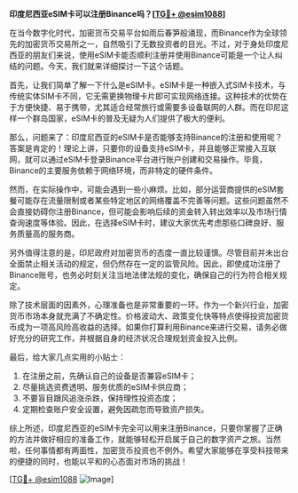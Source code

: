 **印度尼西亚eSIM卡可以注册Binance吗？[[TG💪+ @esim1088](https://t.me/s/esim1088)]**

在当今数字化时代，加密货币交易平台如雨后春笋般涌现，而Binance作为全球领先的加密货币交易所之一，自然吸引了无数投资者的目光。不过，对于身处印度尼西亚的朋友们来说，使用eSIM卡能否顺利注册并使用Binance可能是一个让人纠结的问题。今天，我们就来详细探讨一下这个话题。

首先，让我们简单了解一下什么是eSIM卡。eSIM卡是一种嵌入式SIM卡技术，与传统实体SIM卡不同，它无需更换物理卡片即可实现网络连接。这种技术的优势在于方便快捷、易于携带，尤其适合经常旅行或需要多设备联网的人群。而在印尼这样一个群岛国家，eSIM卡的普及无疑为人们提供了极大的便利。

那么，问题来了：印度尼西亚的eSIM卡是否能够支持Binance的注册和使用呢？答案是肯定的！理论上讲，只要你的设备支持eSIM卡，并且能够正常接入互联网，就可以通过eSIM卡登录Binance平台进行账户创建和交易操作。毕竟，Binance的主要服务依赖于网络环境，而非特定的硬件条件。

然而，在实际操作中，可能会遇到一些小麻烦。比如，部分运营商提供的eSIM套餐可能存在流量限制或者某些特定地区的网络覆盖不完善等问题。这些问题虽然不会直接妨碍你注册Binance，但可能会影响后续的资金转入转出效率以及市场行情查询速度等体验。因此，在选择eSIM卡时，建议大家优先考虑那些口碑良好、服务质量高的服务商。

另外值得注意的是，印尼政府对加密货币的态度一直比较谨慎。尽管目前并未出台全面禁止相关活动的规定，但仍然存在一定的监管风险。因此，即使成功注册了Binance账号，也务必时刻关注当地法律法规的变化，确保自己的行为符合相关规定。

除了技术层面的因素外，心理准备也是非常重要的一环。作为一个新兴行业，加密货币市场本身就充满了不确定性。价格波动大、政策变化快等特点使得投资加密货币成为一项高风险高收益的选择。如果你打算利用Binance来进行交易，请务必做好充分的研究工作，并根据自身的经济状况合理规划资金投入比例。

最后，给大家几点实用的小贴士：
1. 在注册之前，先确认自己的设备是否兼容eSIM卡；
2. 尽量挑选资费透明、服务优质的eSIM卡供应商；
3. 不要盲目跟风追涨杀跌，保持理性投资态度；
4. 定期检查账户安全设置，避免因疏忽而导致资产损失。

综上所述，印度尼西亚的eSIM卡完全可以用来注册Binance，只要你掌握了正确的方法并做好相应的准备工作，就能够轻松开启属于自己的数字资产之旅。当然啦，任何事情都有两面性，加密货币投资也不例外。希望大家能够在享受科技带来的便捷的同时，也能以平和的心态面对市场的挑战！

[[TG💪+ @esim1088](https://t.me/s/esim1088) ![Image](https://i.postimg.cc/4NQfJmqS/Snipaste-2025-05-13-00-14-12.png)]